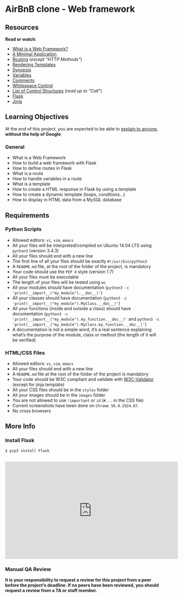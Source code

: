 # AirBnB clone - Web framework
<div class="panel-body">
    <h2>Resources</h2>

<p><strong>Read or watch</strong>:</p>

<ul>
<li><a href="https://intelegain-technologies.medium.com/what-are-web-frameworks-and-why-you-need-them-c4e8806bd0fb" title="What is a Web Framework?" target="_blank">What is a Web Framework?</a> </li>
<li><a href="https://flask.palletsprojects.com/en/1.0.x/quickstart/#a-minimal-application" title="A Minimal Application" target="_blank">A Minimal Application</a> </li>
<li><a href="https://flask.palletsprojects.com/en/1.0.x/quickstart/#routing" title="Routing" target="_blank">Routing</a> (<em>except “HTTP Methods”</em>)</li>
<li><a href="https://flask.palletsprojects.com/en/1.0.x/quickstart/#rendering-templates" title="Rendering Templates" target="_blank">Rendering Templates</a> </li>
<li><a href="https://jinja.palletsprojects.com/en/2.9.x/templates/#synopsis" title="Synopsis" target="_blank">Synopsis</a> </li>
<li><a href="https://jinja.palletsprojects.com/en/2.9.x/templates/#variables" title="Variables" target="_blank">Variables</a> </li>
<li><a href="https://jinja.palletsprojects.com/en/2.9.x/templates/#comments" title="Comments" target="_blank">Comments</a> </li>
<li><a href="https://jinja.palletsprojects.com/en/2.9.x/templates/#whitespace-control" title="Whitespace Control" target="_blank">Whitespace Control</a> </li>
<li><a href="https://jinja.palletsprojects.com/en/2.9.x/templates/#list-of-control-structures" target="_blank">List of Control Structures</a> (<em>read up to “Call”</em>)</li>
<li><a href="https://palletsprojects.com/p/flask/" title="Flask" target="_blank">Flask</a> </li>
<li><a href="https://jinja.palletsprojects.com/en/2.9.x/templates/" title="Jinja" target="_blank">Jinja</a> </li>
</ul>

<h2>Learning Objectives</h2>

<p>At the end of this project, you are expected to be able to <a href="/rltoken/7F5n8fv5KctUYdvD0Aq9pQ" title="explain to anyone" target="_blank">explain to anyone</a>, <strong>without the help of Google</strong>:</p>

<h3>General</h3>

<ul>
<li>What is a Web Framework</li>
<li>How to build a web framework with Flask</li>
<li>How to define routes in Flask</li>
<li>What is a route</li>
<li>How to handle variables in a route</li>
<li>What is a template</li>
<li>How to create a HTML response in Flask by using a template</li>
<li>How to create a dynamic template (loops, conditions…)</li>
<li>How to display in HTML data from a MySQL database</li>
</ul>

<h2>Requirements</h2>

<h3>Python Scripts</h3>

<ul>
<li>Allowed editors: <code>vi</code>, <code>vim</code>, <code>emacs</code></li>
<li>All your files will be interpreted/compiled on Ubuntu 14.04 LTS using <code>python3</code> (version 3.4.3)</li>
<li>All your files should end with a new line</li>
<li>The first line of all your files should be exactly <code>#!/usr/bin/python3</code></li>
<li>A <code>README.md</code> file, at the root of the folder of the project, is mandatory</li>
<li>Your code should use the <code>PEP 8</code> style (version 1.7)</li>
<li>All your files must be executable</li>
<li>The length of your files will be tested using <code>wc</code></li>
<li>All your modules should have documentation (<code>python3 -c 'print(__import__("my_module").__doc__)'</code>)</li>
<li>All your classes should have documentation (<code>python3 -c 'print(__import__("my_module").MyClass.__doc__)'</code>)</li>
<li>All your functions (inside and outside a class) should have documentation (<code>python3 -c 'print(__import__("my_module").my_function.__doc__)'</code> and <code>python3 -c 'print(__import__("my_module").MyClass.my_function.__doc__)'</code>)</li>
<li>A documentation is not a simple word, it’s a real sentence explaining what’s the purpose of the module, class or method (the length of it will be verified)</li>
</ul>

<h3>HTML/CSS Files</h3>

<ul>
<li>Allowed editors: <code>vi</code>, <code>vim</code>, <code>emacs</code></li>
<li>All your files should end with a new line</li>
<li>A <code>README.md</code> file at the root of the folder of the project is mandatory</li>
<li>Your code should be W3C compliant and validate with <a href="/rltoken/nx649rCOtVwREiT1Y3VR9w" title="W3C-Validator" target="_blank">W3C-Validator</a> (except for jinja template)</li>
<li>All your CSS files should be in the <code>styles</code> folder</li>
<li>All your images should be in the <code>images</code> folder</li>
<li>You are not allowed to use <code>!important</code> or <code>id</code> (<code>#...</code> in the CSS file)</li>
<li>Current screenshots have been done on <code>Chrome 56.0.2924.87</code>. </li>
<li>No cross browsers </li>
</ul>

<h2>More Info</h2>

<h3>Install Flask</h3>

<pre><code>$ pip3 install Flask
</code></pre>

<p><img src="https://s3.amazonaws.com/intranet-projects-files/concepts/74/hbnb_step3.png" alt="" style=""></p>

<iframe width="560" height="315" src="https://www.youtube.com/embed/lzs4nQOiZQY" frameborder="0" allowfullscreen=""></iframe>

<h3>Manual QA Review</h3>

<p><strong>It is your responsibility to request a review for this project from a peer before the project’s deadline. If no peers have been reviewed, you should request a review from a TA or staff member.</strong></p>

</div>

